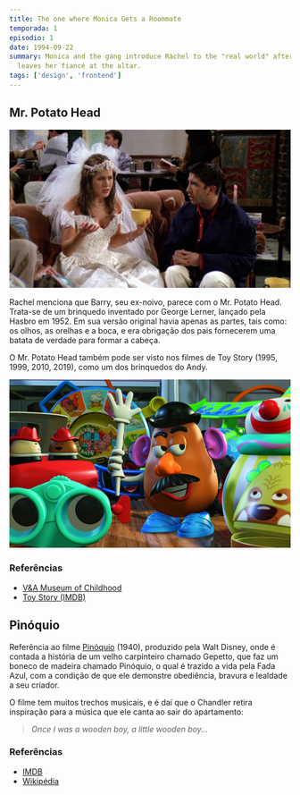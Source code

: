 ```yaml
---
title: The one where Monica Gets a Roommate
temporada: 1
episodio: 1
date: 1994-09-22
summary: Monica and the gang introduce Rachel to the "real world" after she
  leaves her fiancé at the altar.
tags: ['design', 'frontend']
---
```


## Mr. Potato Head

![Mr. Potato Head](./img/mr-potato-head.png)

Rachel menciona que Barry, seu ex-noivo, parece com o Mr. Potato Head. Trata-se
de um brinquedo inventado por George Lerner, lançado pela Hasbro em 1952. Em sua
versão original havia apenas as partes, tais como: os olhos, as orelhas e a boca,
e era obrigação dos pais fornecerem uma batata de verdade para formar a cabeça.

O Mr. Potato Head também pode ser visto nos filmes de Toy Story (1995, 1999,
2010, 2019), como um dos brinquedos do Andy.

![Mr. Potato Head (Toy Story)](./img/mr-potato-head-toy-story.jpg)

### Referências

- [V&A Museum of Childhood](https://www.vam.ac.uk/moc/collections/mr-potato-head/)
- [Toy Story (IMDB)](https://www.imdb.com/title/tt0114709/)

## Pinóquio

<cena>
    <monica
        original="- Wait, unless you happened to catch the Reruns' production of Pinocchio."
        traducao="- Espera, a não ser que tenha visto a refilmagem do Pinóquio."
    ></monica>
    <chandler
        original="- Look, Gepetto, I'm a real live boy."
        traducao="- Olha, Gepetto, sou um menino de verdade."
    ></chandler>
</cena>

Referência ao filme [Pinóquio](https://www.imdb.com/title/tt0032910/) (1940),
produzido pela Walt Disney, onde é contada a história de um velho carpinteiro chamado Gepetto,
que faz um boneco de madeira chamado Pinóquio, o qual é trazido a vida pela Fada Azul,
com a condição de que ele demonstre obediência, bravura e lealdade a seu criador.

O filme tem muitos trechos musicais, e é daí que o Chandler retira inspiração para a música
que ele canta ao sair do apartamento:

> _Once I was a wooden boy, a little wooden boy..._

### Referências

- [IMDB](https://www.imdb.com/title/tt0032910/)
- [Wikipédia](https://pt.wikipedia.org/wiki/Pin%C3%B3quio_(filme))
